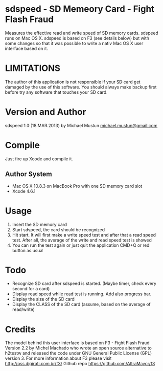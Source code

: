 sdspeed - SD Memeory Card - Fight Flash Fraud
=======
Measures the effective read and write speed of SD memory cards. sdspeed runs on Mac OS X.
sdspeed is based on F3 (see details below) but with some changes so that it was possible 
to write a nativ Mac OS X user interface based on it.

LIMITATIONS
===========
The author of this application is not responsible if your SD card get damaged by the use
of this software. You should always make backup first before try any software that touches
your SD card.

Version and Author
==================
sdspeed 1.0 (18.MAR.2013) by Michael Mustun <michael.mustun@gmail.com>

Compile
=======
Just fire up Xcode and compile it.

Author System
-------------
- Mac OS X 10.8.3 on MacBook Pro with one SD memory card slot
- Xcode 4.6.1

Usage
=====
1. Insert the SD memory card
2. Start sdspeed, the card should be recognized
3. Hit start. It will first make a write speed test and after that a read speed test. 
   After all, the average of the write and read speed test is showed
4. You can run the test again or just quit the application CMD+Q or red button as usual

Todo
====
- Recognize SD card after sdspeed is started. (Maybe timer, check every second for a card)
- Display read speed while read test is running. Add also progress bar.
- Display the size of the SD card
- Display the CLASS of the SD card (assume, based on the average of read/write)

Credits
=======
The model behind this user interface is based on F3 - Fight Flash Fraud Version 2.2 by 
Michel Machado who wrote an open source alternative to h2testw and released the code 
under GNU General Public License (GPL) version 3. For more information about F3 please 
visit http://oss.digirati.com.br/f3/
Github repo https://github.com/AltraMayor/f3
